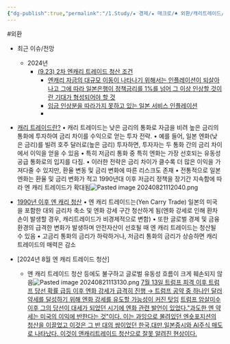 ```yaml
---
{"dg-publish":true,"permalink":"/1.Study/★ 경제/★ 매크로/♠ 외환/캐리트레이드/캐리트레이드/","created":"2024-11-20T21:02:27.372+09:00","updated":"2025-06-03T20:07:19.861+09:00"}
---
```


#외환


- 최근 이슈/전망
	- 2024년
		- [(9.23) 2차 엔캐리 트레이드 청산 조건](9.23_2차%20엔캐리트레이드%20청산%20조건.pdf#page=1&selection=827,0,836,2&color=yellow)
			- [엔캐리 자금의 대규모 이동이 나타나기 위해서는 인플레이션이 되살아 나고 그에 따라 일본은행이 정책금리를 1%를 넘어 그 이상 인상할 것이란 기대가 형성되어야 할 것](9.23_2차%20엔캐리트레이드%20청산%20조건.pdf#page=1&selection=158,1,204,1&color=yellow)
			- [임금 인상분을 따라가지 못하고 있는 일본 서비스 인플레이션](9.23_2차%20엔캐리트레이드%20청산%20조건.pdf#page=1&selection=251,0,265,5&color=yellow)
			- 


- [캐리 트레이드란?](8.9_엔%20캐리%20청산%20시나리오에%20따른%20자산배분%20전략은.pdf#page=8&selection=0,1,5,1&color=yellow)
	• 캐리 트레이드는 낮은 금리의 통화로 자금을 비려 높은 금리의 통화에 투자하여 금리 차이를 수익으로 얻는 투자 전략. 
	• 예를 들어, 일본 엔화(낮은 금리)를 빌려 호주 달러로(높은 금리) 투자하면, 투자자는 두 통화 간의 금리 차이에서 이익을 얻을 수 있음 
    • 특히 저금리 통화 중 특히 엔화는 가장 선호되는 유동성 공급 통화로의 입지를 다짐. 
    • 이러한 전략은 금리 차이가 클수록 더 많은 이익을 가져다줄 수 있지만, 환율 변동 및 금리 변화에 따른 리스크도 존재 
    • 전통적으로 일본 엔화는 환율 및 금리 변화가 적고 1990년대 이후 저금리 정책을 장기간 지속함에 따라 엔 캐리 트레이드가 확대됨![Pasted image 20240821112040.png](/img/user/attachments/Pasted%20image%2020240821112040.png)

- [1990년 이후 엔 캐리 청산](8.9_엔%20캐리%20청산%20시나리오에%20따른%20자산배분%20전략은.pdf#page=14&selection=2,0,11,2&color=yellow)
	• 엔 캐리 트레이드는(Yen Carry Trade) 일본의 미국을 포함한 대외 금리차 축소 및 엔화 강세 구간 청산하게 됨(엔화 강세로 인해 환차손이 발생할 경우, 캐리트레이드가 비경제적으로 변함)
    • 또한 글로벌 경제 및 금융 환경의 급격한 변화가 발생하며 안전자산이 선호될 때 엔 캐리 트레이드는 청산될 수 있음
    • 고금리 통화의 금리가 하락하거나, 저금리 통화의 금리가 상승하면 캐리 트레이드의 매력은 감소

- [2024년 8월 엔 캐리 트레이드 청산]
	- 앤 캐리 트레이드 청산 등에도 불구하고 글로벌 유동성 흐름이 크게 훼손되지 않음![Pasted image 20240821113130.png](/img/user/attachments/Pasted%20image%2020240821113130.png)
	  [7월 13일 트럼프 피격 이후 트럼프 당선 확률 급등 이후 엔화 강세가 급격히 진행 → 트럼프 공약 중 하나인 달러 약세를 달성하기 위해 엔화 강세를 유도할 가능성이 커진 탓임](8.27_눈높이를%20낮춰야%20할%20시기의%20ETF%20투자.pdf#page=14&selection=54,0,60,46&color=yellow)
	  [트럼프 암살미수 이후 그의 당선이 대세가 되었던 시기에 엔화 관련 발언이 있었다."과도한 엔 약세는 미국의 이익에 반한다는 것"이다. 이는 과잉으로 몰려있던 엔숏포지션의 청산을 이끌었고 이것은 그 반 대의 쌍이었던 한국,대만,일본증시와 AI주식 매도로 나타났다. 이것이 앤캐리트레이드 청산으로 잘못 알려진 현상이다.](8.26_9월%20글로벌%20자산시장%20전망.pdf#page=6&selection=52,0,139,1&color=yellow)
